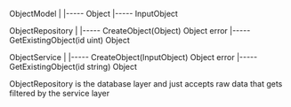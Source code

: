 ObjectModel
|
|----- Object
|----- InputObject


ObjectRepository
|
|----- CreateObject(Object) Object error
|----- GetExistingObject(id uint) Object


ObjectService
|
|----- CreateObject(InputObject) Object error
|----- GetExistingObject(id string) Object


ObjectRepository is the database layer and just accepts raw data that gets filtered by the service layer